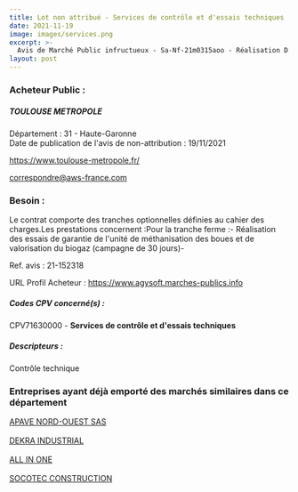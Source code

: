 ```yaml
---
title: Lot non attribué - Services de contrôle et d'essais techniques
date: 2021-11-19
image: images/services.png
excerpt: >-
  Avis de Marché Public infructueux - Sa-Nf-21m0315aoo - Réalisation D'Essais De Garantie Pour La Réception D'Ouvrages Sur L'Usine De Dépollution Des Eaux Usées De Ginestous-Garonne
layout: post
---
```


### Acheteur Public :
##### TOULOUSE METROPOLE
Département : 31 - Haute-Garonne<br/>
Date de publication de l'avis de non-attribution : 19/11/2021


https://www.toulouse-metropole.fr/

correspondre@aws-france.com


### Besoin :

Le contrat comporte des tranches optionnelles définies au cahier des charges.Les prestations concernent :Pour la tranche ferme :- Réalisation des essais de garantie de l'unité de méthanisation des boues et de valorisation du biogaz (campagne de 30 jours)-

Ref. avis : 21-152318

URL Profil Acheteur : https://www.agysoft.marches-publics.info

##### Codes CPV concerné(s) :
CPV71630000 - **Services de contrôle et d'essais techniques** <br/>

##### Descripteurs :
Contrôle technique <br/>

### Entreprises ayant déjà emporté des marchés similaires dans ce département
<a href="/entreprise-558/siren-419671425">APAVE NORD-OUEST SAS</a><br/><br/>
<a href="/entreprise-560/siren-433250834">DEKRA INDUSTRIAL</a><br/><br/>
<a href="/entreprise-580/siren-830350070">ALL IN ONE</a><br/><br/>
<a href="/entreprise-580/siren-834157513">SOCOTEC CONSTRUCTION</a><br/><br/>
